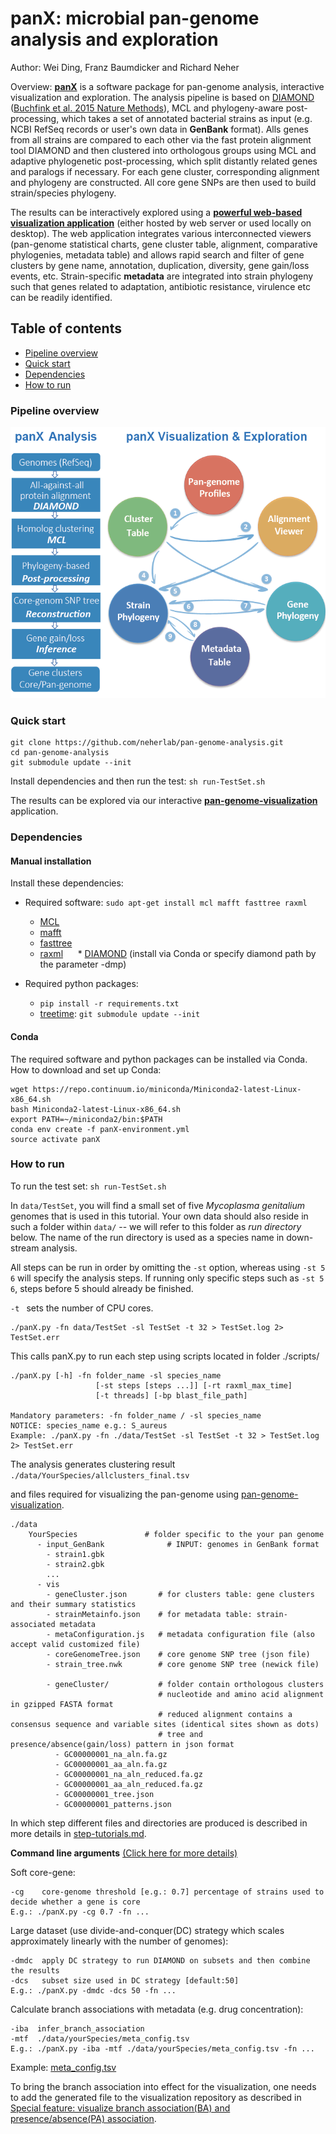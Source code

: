 # panX: microbial pan-genome analysis and exploration
Author: Wei Ding, Franz Baumdicker and Richard Neher

Overview:
[**panX**](http://pangenome.de) is a software package for pan-genome analysis, interactive visualization and exploration. The analysis pipeline is based on [DIAMOND](https://github.com/bbuchfink/diamond) ([Buchfink et al. 2015 Nature Methods](http://www.nature.com/nmeth/journal/v12/n1/full/nmeth.3176.html)), MCL and phylogeny-aware post-processing, which takes a set of annotated bacterial strains as input (e.g. NCBI RefSeq records or user's own data in **GenBank** format).
Alls genes from all strains are compared to each other via the fast protein alignment tool DIAMOND and then clustered into orthologous groups using MCL and adaptive phylogenetic post-processing, which split distantly related genes and paralogs if necessary. For each gene cluster, corresponding alignment and phylogeny are constructed. All core gene SNPs are then used to build strain/species phylogeny.

The results can be interactively explored using a [**powerful web-based visualization application**](https://github.com/neherlab/pan-genome-visualization) (either hosted by web server or used locally on desktop). The web application integrates various interconnected viewers (pan-genome statistical charts, gene cluster table, alignment, comparative phylogenies, metadata table) and allows rapid search and filter of gene clusters by gene name, annotation, duplication, diversity, gene gain/loss events, etc. Strain-specific **metadata** are integrated into strain phylogeny such that genes related to adaptation, antibiotic resistance, virulence etc can be readily identified.

## Table of contents
  * [Pipeline overview](#pipeline-overview)
  * [Quick start](#quick-start)
  * [Dependencies](#dependencies)
  * [How to run](#how-to-run)

### Pipeline overview
![panX](/panX-pipeline.png)

### Quick start

```
git clone https://github.com/neherlab/pan-genome-analysis.git
cd pan-genome-analysis
git submodule update --init
```

Install dependencies and then run the test:
`sh run-TestSet.sh`

The results can be explored via our interactive [**pan-genome-visualization**](https://github.com/neherlab/pan-genome-visualization) application.

### Dependencies
#### Manual installation
Install these dependencies:
  - Required software:
      `sudo apt-get install mcl mafft fasttree raxml`
      * [MCL](http://micans.org/mcl/)
      * [mafft](http://mafft.cbrc.jp/alignment/software/)
      * [fasttree](http://www.microbesonline.org/fasttree/)
      * [raxml](https://github.com/stamatak/standard-RAxML)
      * [DIAMOND](https://github.com/bbuchfink/diamond) (install via Conda or specify diamond path by the parameter -dmp)

  - Required python packages:
      - `pip install -r requirements.txt`
      - [treetime](http://github.com/neherlab/treetime):
      `git submodule update --init`

#### Conda
The required software and python packages can be installed via Conda.
How to download and set up Conda:
```
wget https://repo.continuum.io/miniconda/Miniconda2-latest-Linux-x86_64.sh
bash Miniconda2-latest-Linux-x86_64.sh
export PATH=~/miniconda2/bin:$PATH
conda env create -f panX-environment.yml
source activate panX
```

### How to run
To run the test set: ` sh run-TestSet.sh `

In `data/TestSet`, you will find a small set of five *Mycoplasma genitalium* genomes that is used in this tutorial. Your own data should also reside in such a folder within `data/` -- we will refer to this folder as *run directory* below. The name of the run directory is used as a species name in down-stream analysis.

All steps can be run in order by omitting the `-st` option, whereas using `-st 5 6` will specify the analysis steps. If running only specific steps such as `-st 5 6`, steps before 5 should already be finished.

`-t ` sets the number of CPU cores.
<br />
```
./panX.py -fn data/TestSet -sl TestSet -t 32 > TestSet.log 2> TestSet.err
```

This calls panX.py to run each step using scripts located in folder ./scripts/
```
./panX.py [-h] -fn folder_name -sl species_name
                   [-st steps [steps ...]] [-rt raxml_max_time]
                   [-t threads] [-bp blast_file_path]

Mandatory parameters: -fn folder_name / -sl species_name
NOTICE: species_name e.g.: S_aureus
Example: ./panX.py -fn ./data/TestSet -sl TestSet -t 32 > TestSet.log 2> TestSet.err
```
The analysis generates clustering result
`./data/YourSpecies/allclusters_final.tsv `

 and files required for visualizing the pan-genome using [pan-genome-visualization](https://github.com/neherlab/pan-genome-visualization).
```
./data
    YourSpecies               # folder specific to the your pan genome
      - input_GenBank              # INPUT: genomes in GenBank format
        - strain1.gbk
        - strain2.gbk
        ...
      - vis
        - geneCluster.json       # for clusters table: gene clusters and their summary statistics
        - strainMetainfo.json    # for metadata table: strain-associated metadata
        - metaConfiguration.js   # metadata configuration file (also accept valid customized file)
        - coreGenomeTree.json    # core genome SNP tree (json file)
        - strain_tree.nwk        # core genome SNP tree (newick file)

        - geneCluster/           # folder contain orthologous clusters
                                 # nucleotide and amino acid alignment in gzipped FASTA format
                                 # reduced alignment contains a consensus sequence and variable sites (identical sites shown as dots)
                                 # tree and presence/absence(gain/loss) pattern in json format
          - GC00000001_na_aln.fa.gz
          - GC00000001_aa_aln.fa.gz
          - GC00000001_na_aln_reduced.fa.gz
          - GC00000001_aa_aln_reduced.fa.gz
          - GC00000001_tree.json
          - GC00000001_patterns.json
```
In which step different files and directories are produced is described in more details in [step-tutorials.md](https://github.com/neherlab/pan-genome-analysis/blob/master/step-tutorials.md).

**Command line arguments** [(Click here for more details)](https://github.com/neherlab/pan-genome-analysis/blob/master/advanced_options.md)

  Soft core-gene:

    -cg    core-genome threshold [e.g.: 0.7] percentage of strains used to decide whether a gene is core
    E.g.: ./panX.py -cg 0.7 -fn ...

  Large dataset (use divide-and-conquer(DC) strategy which scales approximately linearly with the number of genomes):

    -dmdc  apply DC strategy to run DIAMOND on subsets and then combine the results
    -dcs   subset size used in DC strategy [default:50]
    E.g.: ./panX.py -dmdc -dcs 50 -fn ...

  Calculate branch associations with metadata (e.g. drug concentration):

    -iba  infer_branch_association
    -mtf  ./data/yourSpecies/meta_config.tsv
    E.g.: ./panX.py -iba -mtf ./data/yourSpecies/meta_config.tsv -fn ...

  Example: [meta_config.tsv](https://github.com/neherlab/pan-genome-analysis/blob/master/metadata/meta_config.tsv)

  To bring the branch association into effect for the visualization, one needs to add the generated file to the visualization repository as described in [Special feature: visualize branch association(BA) and presence/absence(PA) association](https://github.com/neherlab/pan-genome-visualization/blob/master/README.md).


